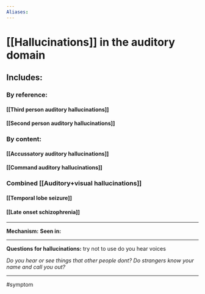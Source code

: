 ```yaml
---
Aliases:
---
```

# [[Hallucinations]] in the auditory domain
## Includes:
### By reference:
#### [[Third person auditory hallucinations]]
#### [[Second person auditory hallucinations]]
### By content:
#### [[Accussatory auditory hallucinations]]
#### [[Command auditory hallucinations]]
### Combined [[Auditory+visual hallucinations]]
#### [[Temporal lobe seizure]]
#### [[Late onset schizophrenia]]

---
**Mechanism:**
**Seen in:** 

---
**Questions for hallucinations:** try not to use do you hear voices

*Do you hear or see things that other people dont?
Do strangers know your name and call you out?*

---
#symptom 